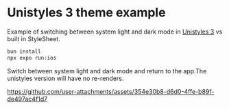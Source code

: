 # Unistyles 3 theme example

Example of switching between system light and dark mode in [Unistyles 3](https://www.unistyl.es/) vs built in StyleSheet.


```sh
bun install
npx expo run:ios
```

Switch between system light and dark mode and return to the app.The unistyles version will have no re-renders.

https://github.com/user-attachments/assets/354e30b8-d6d0-4ffe-b89f-de497ac4f1d7

